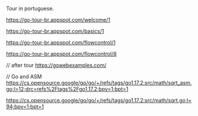 Tour in portuguese.

https://go-tour-br.appspot.com/welcome/1

https://go-tour-br.appspot.com/basics/1

https://go-tour-br.appspot.com/flowcontrol/1

https://go-tour-br.appspot.com/flowcontrol/8


// after tour
https://gowebexamples.com/

// Go and ASM
https://cs.opensource.google/go/go/+/refs/tags/go1.17.2:src/math/sqrt_asm.go;l=12;drc=refs%2Ftags%2Fgo1.17.2;bpv=1;bpt=1

https://cs.opensource.google/go/go/+/refs/tags/go1.17.2:src/math/sqrt.go;l=94;bpv=1;bpt=1